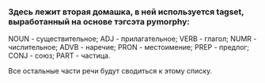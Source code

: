 ### Здесь лежит вторая домашка, в ней используется tagset, выработанный на основе тэгсэта pymorphy:
NOUN - существительное;
ADJ - прилагательное;
VERB - глагол;
NUMR - числительное;
ADVB - наречие;
PRON - местоимение;
PREP - предлог;
CONJ - союз;
PART - частица.

Все остальные части речи будут сводиться к этому списку.
